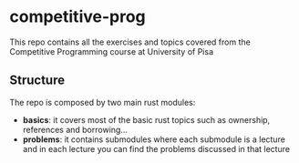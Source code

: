 # competitive-prog
This repo contains all the exercises and topics covered from the Competitive Programming course at University of Pisa

## Structure
The repo is composed by two main rust modules:
- **basics**: it covers most of the basic rust topics such as ownership, references and borrowing...
- **problems**: it contains submodules where each submodule is a lecture and in each lecture you can find the problems 
discussed in that lecture